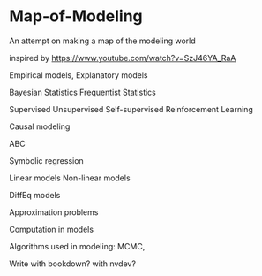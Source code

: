 # Map-of-Modeling
An attempt on making a map of the modeling world


inspired by https://www.youtube.com/watch?v=SzJ46YA_RaA

Empirical models, Explanatory models

Bayesian Statistics
Frequentist Statistics

Supervised Unsupervised Self-supervised Reinforcement Learning

Causal modeling

ABC

Symbolic regression

Linear models
Non-linear models

DiffEq models

Approximation problems

Computation in models

Algorithms used in modeling: MCMC, 

Write with bookdown? with nvdev?

